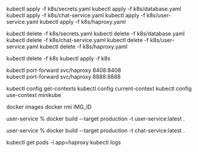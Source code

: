 kubectl apply -f k8s/secrets.yaml
kubectl apply -f k8s/database.yaml
kubectl apply -f k8s/chat-service.yaml
kubectl apply -f k8s/user-service.yaml
kubectl apply -f k8s/haproxy.yaml

kubectl delete -f k8s/secrets.yaml
kubectl delete -f k8s/database.yaml
kubectl delete -f k8s/chat-service.yaml
kubectl delete -f k8s/user-service.yaml
kubectl delete -f k8s/haproxy.yaml


kubectl delete -f k8s
kubectl apply -f k8s

kubectl port-forward svc/haproxy 8408:8408  
kubectl port-forward svc/haproxy 8888:8888  

kubectl config get-contexts
kubectl config current-context
kubectl config use-context minikube

docker images
docker rmi IMG_ID

user-service % docker build --target production -t user-service:latest .

user-service % docker build --target production -t chat-service:latest .


kubectl get pods -l app=haproxy
kubectl logs 